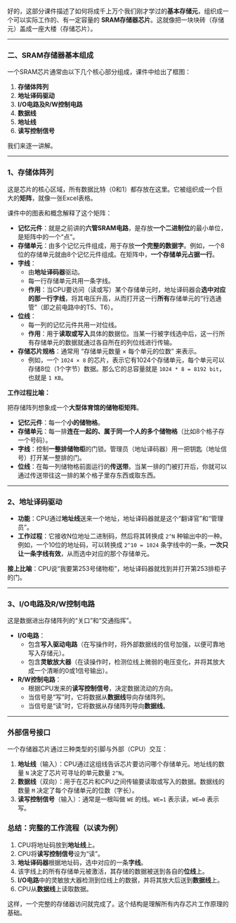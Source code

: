 好的，这部分课件描述了如何将成千上万个我们刚才学过的**基本存储元**，组织成一个可以实际工作的、有一定容量的 **SRAM存储器芯片**。这就像把一块块砖（存储元）盖成一座大楼（存储芯片）。

---

### 二、SRAM存储器基本组成

一个SRAM芯片通常由以下几个核心部分组成，课件中给出了框图：

1.  **存储体阵列**
2.  **地址译码驱动**
3.  **I/O电路及R/W控制电路**
4.  **数据线**
5.  **地址线**
6.  **读写控制信号**

我们来逐一讲解。

---

### 1、存储体阵列

这是芯片的核心区域，所有数据比特（0和1）都存放在这里。它被组织成一个巨大的**矩阵**，就像一张Excel表格。

课件中的图表和概念解释了这个矩阵：

*   **记忆元件**：就是之前讲的**六管SRAM电路**，是存放**一个二进制位**的最小单位，是矩阵中的一个“点”。
*   **存储单元**：由多个记忆元件组成，用于存放**一个完整的数据字**。例如，一个8位的存储单元就由8个记忆元件组成。在矩阵中，**一个存储单元占据一行**。
*   **字线**：
    *   由**地址译码器**驱动。
    *   每一行存储单元共用一条字线。
    *   **作用**：当CPU要访问（读或写）某个存储单元时，地址译码器会**选中对应的那一行字线**，将其电压升高，从而打开这一行**所有**存储单元的“行选通管”（即之前电路中的T5、T6）。
*   **位线**：
    *   每一列的记忆元件共用一对位线。
    *   **作用**：用于**读取或写入**具体的数据位。当某一行被字线选中后，这一行所有存储单元的数据就通过各自所在的列位线进行传输。
*   **存储芯片规格**：通常用 “存储单元数量 × 每个单元的位数” 来表示。
    *   例如，一个 `1024 × 8` 的芯片，表示它有1024个存储单元，每个单元可以存储8位（1个字节）数据。那么它的总容量就是 `1024 * 8 = 8192 bit`，也就是 `1 KB`。

**工作过程比喻：**

把存储阵列想象成一个**大型体育馆的储物柜矩阵**。
*   **记忆元件**：每一个**小的储物格**。
*   **存储单元**：每一排**连在一起的、属于同一个人的多个储物格**（比如8个格子存一个号码）。
*   **字线**：控制**一整排储物柜**的门锁。管理员（地址译码器）用一把钥匙（地址信号）打开某一整排的门。
*   **位线**：在每一列储物格前面运行的**传送带**。当某一排的门被打开后，你就可以通过传送带往这一排的某个格子里存东西或取东西。

---

### 2、地址译码驱动

*   **功能**：CPU通过**地址线**送来一个地址，地址译码器就是这个“翻译官”和“管理员”。
*   **工作过程**：它接收N位地址二进制码，然后将其转换成 `2^N` 种输出中的一种。例如，一个10位的地址码，可以转换成 `2^10 = 1024` 条字线中的一条，**一次只让一条字线有效**，从而选中对应的那个存储单元。

**接上比喻**：CPU说“我要第253号储物柜”，地址译码器就找到并打开第253排柜子的门。

---

### 3、I/O电路及R/W控制电路

这是数据进出存储阵列的“关口”和“交通指挥”。
*   **I/O电路**：
    *   包含**写入驱动电路**（在写操作时，将外部数据线的信号加强，以便可靠地写入存储元）。
    *   包含**灵敏放大器**（在读操作时，检测位线上微弱的电压变化，并将其放大成一个清晰的0或1信号输出）。
*   **R/W控制电路**：
    *   根据CPU发来的**读写控制信号**，决定数据流动的方向。
    *   当信号是“写”时，它将数据从**数据线**导向存储阵列。
    *   当信号是“读”时，它将数据从存储阵列导向**数据线**。

---

### 外部信号接口

一个存储器芯片通过三种类型的引脚与外部（CPU）交互：

1.  **地址线**（输入）：CPU通过这组线告诉芯片要访问哪个存储单元。地址线的数量 `N` 决定了芯片可寻址的单元数量 `2^N`。
2.  **数据线**（双向）：用于在芯片和CPU之间传输要读取或写入的数据。数据线的数量 `M` 决定了每个存储单元的位数（字长）。
3.  **读写控制信号**（输入）：通常是一根叫做 `WE` 的线。`WE=1` 表示读，`WE=0` 表示写。

### 总结：完整的工作流程（以读为例）

1.  CPU将地址码放到**地址线**上。
2.  CPU将**读写控制信号**设为“读”。
3.  **地址译码器**根据地址码，选中对应的一条**字线**。
4.  该字线上的所有存储单元被激活，其存储的数据被送到各自的**位线**上。
5.  **I/O电路**中的灵敏放大器检测到位线上的数据，并将其放大后送到**数据线**上。
6.  CPU从**数据线**上读取数据。

这样，一个完整的存储器访问就完成了。这个结构是理解所有内存芯片工作原理的基础。